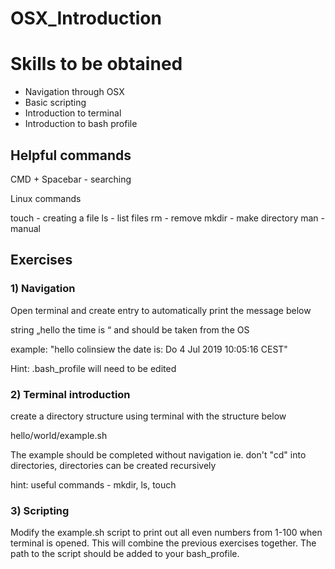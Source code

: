 # OSX_Introduction

# Skills to be obtained
- Navigation through OSX
- Basic scripting
- Introduction to terminal
- Introduction to bash profile

## Helpful commands
CMD + Spacebar - searching

Linux commands

touch - creating a file
ls - list files
rm - remove
mkdir - make directory
man <command name> - manual

## Exercises

### 1) Navigation
Open terminal and create entry to automatically print the message below

string „hello <username> the time is <datetime>“
<username> and <datetime> should be taken from the OS

example: "hello colinsiew the date is: Do 4 Jul 2019 10:05:16 CEST"

Hint: .bash_profile will need to be edited

### 2) Terminal introduction
create a directory structure using terminal with the structure below

hello/world/example.sh

The example should be completed without navigation ie. don't "cd" into directories, directories can be created recursively

hint: useful commands - mkdir, ls, touch

### 3) Scripting
Modify the example.sh script to print out all even numbers from 1-100 when terminal is opened. This will combine the previous exercises together. The path to the script should be added to your bash_profile.





